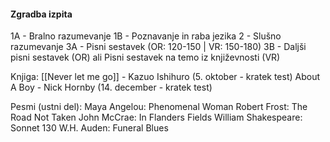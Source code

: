 #### Zgradba izpita
1A - Bralno razumevanje
1B - Poznavanje in raba jezika
2 - Slušno razumevanje
3A - Pisni sestavek (OR: 120-150 | VR: 150-180)
3B - Daljši pisni sestavek (OR) ali Pisni sestavek na temo iz književnosti (VR)

Knjiga:
[[Never let me go]] - Kazuo Ishihuro (5. oktober - kratek test)
About A Boy - Nick Hornby (14. december - kratek test)

Pesmi (ustni del):
Maya Angelou: Phenomenal Woman
Robert Frost: The Road Not Taken
John McCrae: In Flanders Fields
William Shakespeare: Sonnet 130
W.H. Auden: Funeral Blues
